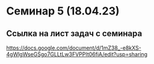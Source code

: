 # Семинар 5 (18.04.23)
## Ссылка на лист задач с семинара
https://docs.google.com/document/d/1mZ38_-e8kXS-4gWlgWseGSgo7GLLtLw3FVPPIt06fiA/edit?usp=sharing

